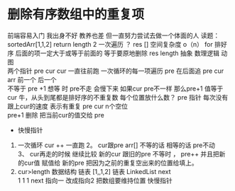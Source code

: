 # 删除有序数组中的重复项
前端容易入门
我出身不好 教养也差 但一直努力尝试去做一个体面的人
读题： 
sortedArr[1,1,2]
return length 2 
一次遍历  ？
res []    空间复杂度   o（n） 
for 排好序  后面的项一定大于或等于前面的 
等于要原地删除 
res  length 
抽象  数理逻辑 
动图  
两个指针  pre  cur 
cur 一直往前跑  一次循环的每一项遍历 
pre  在后面追
pre  cur arr 前一个 后一个  
不等于 pre +1 
想等 时 pre不走 会慢下来 
如果cur pre不一样 那么pre+1 值等于cur
牛，从头到尾都是排好序的不重复数
每个位置放什么数？
pre 指针 每次没有跟上cur的速度 表示有重复 
pre cur  n个空位  
pre+1 删除 把当前cur的值交给 pre
- 快慢指针 
1. 一次循环  cur ++ 一直跑 
2。 cur跟pre  arr[] 不等的话 
相等的话 pre不动  
3、 cur再走的时候 继续比较
新的cur 跟旧的pre 
不等时 ， pre++  并且把新的cur值 赋值给 新的pre 
把因为之前的重复空出来的位置给填上。
4. cur>length 
数据结构 链表 
[1,,1,2] 链表 
LinkedList next  
1 1 1 next 指向一  改成指向2
把数组要维持位置  快慢指针